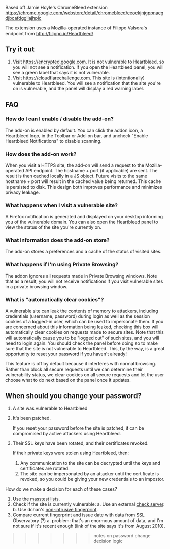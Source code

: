 Based off Jamie Hoyle's ChromeBleed extension
https://chrome.google.com/webstore/detail/chromebleed/eeoekjnjgppnaegdjbcafdggilajhpic

The extension uses a Mozilla-operated instance of Filippo Valsora's endpoint
from http://filippo.io/Heartbleed/

## Try it out

1. Visit https://encrypted.google.com. It is not vulnerable to Heartbleed, so
   you will not see a notification. If you open the Heartbleed panel, you will
   see a green label that says it is not vulnerable.
2. Visit https://cloudflarechallenge.com. This site is (intentionally)
   vulnerable to Heartbleed. You will see a notification that the site you're
   on is vulnerable, and the panel will display a red warning label.

## FAQ

### How do I can I enable / disable the add-on?

The add-on is enabled by default. You can click the addon icon, a Heartbleed
logo, in the Toolbar or Add-on bar, and uncheck "Enable Heartbleed
Notifications" to disable scanning.

### How does the add-on work?

When you visit a HTTPS site, the add-on will send a request to the Mozilla-operated API endpoint. The hostname + port (if applicable) are sent. The result is then cached locally in a JS object. Future visits to the same hostname + port will result in the cached value being returned. This cache is persisted to disk. This design both improves performance and minimizes privacy leakage.

### What happens when I visit a vulnerable site?

A Firefox notification is generated and displayed on your desktop informing you of the vulnerable domain. You can also open the Heartbleed panel to view the status of the site you're currently on.

### What information does the add-on store?

The add-on stores a preferences and a cache of the status of visited sites.

### What happens if I'm using Private Browsing?

The addon ignores all requests made in Private Browsing windows. Note that as
a result, you will not receive notifications if you visit vulnerable sites in
a private browsing window.

### What is "automatically clear cookies"?

A vulnerable site can leak the contents of memory to attackers, including
credentials (username, password) during login as well as the session cookies
of a logged-in user, which can be used to impersonate them. If you are
concerned about this information being leaked, checking this box will
automatically clear cookies on requests made to secure sites. Note that this
will automatically cause you to be "logged out" of such sites, and you will
need to login again. You should check the panel before doing so to make sure
that the site is not vulnerable to Heartbleed. This, by the way, is a great
opportunity to reset your password if you haven't already!

This feature is off by default because it interferes with normal browsing.
Rather than block all secure requests until we can determine their
vulnerability status, we clear cookies on all secure requests and let the user
choose what to do next based on the panel once it updates.

## When should you change your password?

1. A site was vulnerable to Heartbleed
2. It's been patched.

   If you reset your password before the site is patched, it
   can be compromised by active attackers using Heartbleed.

3. Their SSL keys have been rotated, and their certificates revoked.

   If their private keys were stolen using Heartbleed, then:

   1. Any communication to the site can be decrypted until the
      keys and certificates are rotated.
   2. The site can be impersonated by an attacker until the certificate is
      revoked, so you could be giving your new credentials to an impostor.

How do we make a decision for each of these cases?

1. Use the [masstest lists][].
2. Check if the site is currently vulnerable:
    a. Use an external [check server][].
    b. Use dchan's [non-intrusive fingerprint][].
3. Compare current fingerprint and issue date with data from SSL Observatory (?)
    a. problem: that's an enormous amount of data, and I'm not sure if it's
    recent enough (link of the site says it's from August 2010).

[masstest lists]: https://github.com/musalbas/heartbleed-masstest#630-of-the-top-10000-sites-appeared-vulnerable-on-april-8-1600-utc
[check server]: http://filippo.io/Heartbleed/
[non-intrusive fingerprint]: https://blog.mozilla.org/security/2014/04/12/testing-for-heartbleed-vulnerability-without-exploiting-the-server/
>>>>>>> notes on password change decision logic
